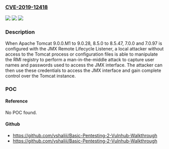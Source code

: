 ### [CVE-2019-12418](https://cve.mitre.org/cgi-bin/cvename.cgi?name=CVE-2019-12418)
![](https://img.shields.io/static/v1?label=Product&message=Apache%20Tomcat&color=blue)
![](https://img.shields.io/static/v1?label=Version&message=n%2Fa&color=blue)
![](https://img.shields.io/static/v1?label=Vulnerability&message=Local%20Privilege%20Escalation&color=brighgreen)

### Description

When Apache Tomcat 9.0.0.M1 to 9.0.28, 8.5.0 to 8.5.47, 7.0.0 and 7.0.97 is configured with the JMX Remote Lifecycle Listener, a local attacker without access to the Tomcat process or configuration files is able to manipulate the RMI registry to perform a man-in-the-middle attack to capture user names and passwords used to access the JMX interface. The attacker can then use these credentials to access the JMX interface and gain complete control over the Tomcat instance.

### POC

#### Reference
No POC found.

#### Github
- https://github.com/vshaliii/Basic-Pentesting-2-Vulnhub-Walkthrough
- https://github.com/vshaliii/Basic-Pentesting-2-Vulnhub-Walkthrough

